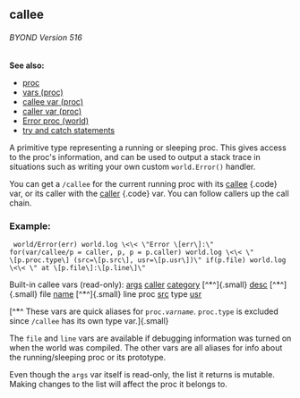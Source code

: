 ## callee 
###### BYOND Version 516
**See also:**
*   [proc](/ref/proc.md) 
*   [vars (proc)](/ref/proc/var.md) 
*   [callee var (proc)](/ref/proc/var/callee.md) 
*   [caller var (proc)](/ref/proc/var/caller.md) 
*   [Error proc (world)](/ref/world/proc/Error.md) 
*   [try and catch statements](/ref/proc/try.md) 


A primitive type representing a running or sleeping proc. This
gives access to the proc\'s information, and can be used to output a
stack trace in situations such as writing your own custom
`world.Error()` handler. 

You can get a `/callee` for the
current running proc with its [callee](/ref/proc/var/callee.md) {.code} var, or
its caller with the [caller](/ref/proc/var/caller.md) {.code} var. You can
follow callers up the call chain.
### Example:

```
 world/Error(err) world.log \<\< \"Error \[err\]:\"
for(var/callee/p = caller, p, p = p.caller) world.log \<\< \"
\[p.proc.type\] (src=\[p.src\], usr=\[p.usr\])\" if(p.file) world.log
\<\< \" at \[p.file\]:\[p.line\]\" 
```
 

Built-in callee
vars (read-only):
[args](/ref/proc/var/args.md) 
[caller](/ref/proc/var/caller.md) 
[category](/ref/verb/set/category.md) [^\*^]{.small}
[desc](/ref/verb/set/desc.md) [^\*^]{.small}
file
[name](/ref/verb/set/name.md) [^\*^]{.small}
line
proc
[src](/ref/proc/var/src.md) 
type
[usr](/ref/proc/var/usr.md) 

[^\*^ These vars are quick aliases for `proc.`*`varname`*.
`proc.type` is excluded since `/callee` has its own type var.]{.small}


The `file` and `line` vars are available if debugging
information was turned on when the world was compiled. The other vars
are all aliases for info about the running/sleeping proc or its
prototype. 

Even though the `args` var itself is read-only, the
list it returns is mutable. Making changes to the list will affect the
proc it belongs to.